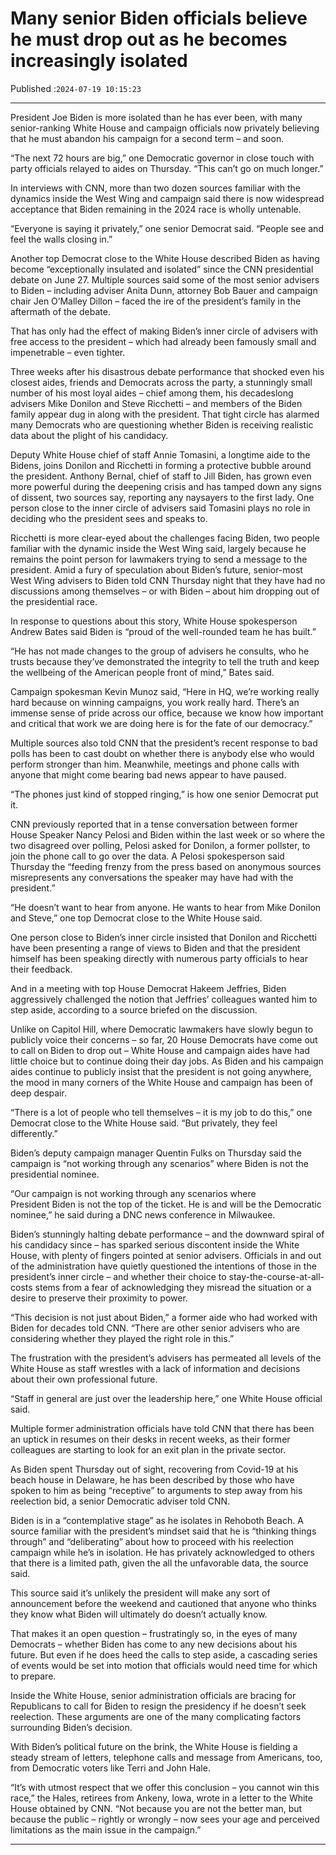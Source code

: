 # Many senior Biden officials believe he must drop out as he becomes increasingly isolated

Published :`2024-07-19 10:15:23`

---

President Joe Biden is more isolated than he has ever been, with many senior-ranking White House and campaign officials now privately believing that he must abandon his campaign for a second term – and soon.

“The next 72 hours are big,” one Democratic governor in close touch with party officials relayed to aides on Thursday. “This can’t go on much longer.”

In interviews with CNN, more than two dozen sources familiar with the dynamics inside the West Wing and campaign said there is now widespread acceptance that Biden remaining in the 2024 race is wholly untenable.

“Everyone is saying it privately,” one senior Democrat said. “People see and feel the walls closing in.”

Another top Democrat close to the White House described Biden as having become “exceptionally insulated and isolated” since the CNN presidential debate on June 27. Multiple sources said some of the most senior advisers to Biden – including adviser Anita Dunn, attorney Bob Bauer and campaign chair Jen O’Malley Dillon – faced the ire of the president’s family in the aftermath of the debate.

That has only had the effect of making Biden’s inner circle of advisers with free access to the president – which had already been famously small and impenetrable – even tighter.

Three weeks after his disastrous debate performance that shocked even his closest aides, friends and Democrats across the party, a stunningly small number of his most loyal aides – chief among them, his decadeslong advisers Mike Donilon and Steve Ricchetti – and members of the Biden family appear dug in along with the president. That tight circle has alarmed many Democrats who are questioning whether Biden is receiving realistic data about the plight of his candidacy.

Deputy White House chief of staff Annie Tomasini, a longtime aide to the Bidens, joins Donilon and Ricchetti in forming a protective bubble around the president. Anthony Bernal, chief of staff to Jill Biden, has grown even more powerful during the deepening crisis and has tamped down any signs of dissent, two sources say, reporting any naysayers to the first lady. One person close to the inner circle of advisers said Tomasini plays no role in deciding who the president sees and speaks to.

Ricchetti is more clear-eyed about the challenges facing Biden, two people familiar with the dynamic inside the West Wing said, largely because he remains the point person for lawmakers trying to send a message to the president. Amid a fury of speculation about Biden’s future, senior-most West Wing advisers to Biden told CNN Thursday night that they have had no discussions among themselves – or with Biden – about him dropping out of the presidential race.

In response to questions about this story, White House spokesperson Andrew Bates said Biden is “proud of the well-rounded team he has built.”

“He has not made changes to the group of advisers he consults, who he trusts because they’ve demonstrated the integrity to tell the truth and keep the wellbeing of the American people front of mind,” Bates said.

Campaign spokesman Kevin Munoz said, “Here in HQ, we’re working really hard because on winning campaigns, you work really hard. There’s an immense sense of pride across our office, because we know how important and critical that work we are doing here is for the fate of our democracy.”

Multiple sources also told CNN that the president’s recent response to bad polls has been to cast doubt on whether there is anybody else who would perform stronger than him. Meanwhile, meetings and phone calls with anyone that might come bearing bad news appear to have paused.

“The phones just kind of stopped ringing,” is how one senior Democrat put it.

CNN previously reported that in a tense conversation between former House Speaker Nancy Pelosi and Biden within the last week or so where the two disagreed over polling, Pelosi asked for Donilon, a former pollster, to join the phone call to go over the data. A Pelosi spokesperson said Thursday the “feeding frenzy from the press based on anonymous sources misrepresents any conversations the speaker may have had with the president.”

“He doesn’t want to hear from anyone. He wants to hear from Mike Donilon and Steve,” one top Democrat close to the White House said.

One person close to Biden’s inner circle insisted that Donilon and Ricchetti have been presenting a range of views to Biden and that the president himself has been speaking directly with numerous party officials to hear their feedback.

And in a meeting with top House Democrat Hakeem Jeffries, Biden aggressively challenged the notion that Jeffries’ colleagues wanted him to step aside, according to a source briefed on the discussion.

Unlike on Capitol Hill, where Democratic lawmakers have slowly begun to publicly voice their concerns – so far, 20 House Democrats have come out to call on Biden to drop out – White House and campaign aides have had little choice but to continue doing their day jobs. As Biden and his campaign aides continue to publicly insist that the president is not going anywhere, the mood in many corners of the White House and campaign has been of deep despair.

“There is a lot of people who tell themselves – it is my job to do this,” one Democrat close to the White House said. “But privately, they feel differently.”

Biden’s deputy campaign manager Quentin Fulks on Thursday said the campaign is “not working through any scenarios” where Biden is not the presidential nominee.

“Our campaign is not working through any scenarios where President Biden is not the top of the ticket. He is and will be the Democratic nominee,” he said during a DNC news conference in Milwaukee.

Biden’s stunningly halting debate performance – and the downward spiral of his candidacy since – has sparked serious discontent inside the White House, with plenty of fingers pointed at senior advisers. Officials in and out of the administration have quietly questioned the intentions of those in the president’s inner circle – and whether their choice to stay-the-course-at-all-costs stems from a fear of acknowledging they misread the situation or a desire to preserve their proximity to power.

“This decision is not just about Biden,” a former aide who had worked with Biden for decades told CNN. “There are other senior advisers who are considering whether they played the right role in this.”

The frustration with the president’s advisers has permeated all levels of the White House as staff wrestles with a lack of information and decisions about their own professional future.

“Staff in general are just over the leadership here,” one White House official said.

Multiple former administration officials have told CNN that there has been an uptick in resumes on their desks in recent weeks, as their former colleagues are starting to look for an exit plan in the private sector.

As Biden spent Thursday out of sight, recovering from Covid-19 at his beach house in Delaware, he has been described by those who have spoken to him as being “receptive” to arguments to step away from his reelection bid, a senior Democratic adviser told CNN.

Biden is in a “contemplative stage” as he isolates in Rehoboth Beach. A source familiar with the president’s mindset said that he is “thinking things through” and “deliberating” about how to proceed with his reelection campaign while he’s in isolation. He has privately acknowledged to others that there is a limited path, given the all the unfavorable data, the source said.

This source said it’s unlikely the president will make any sort of announcement before the weekend and cautioned that anyone who thinks they know what Biden will ultimately do doesn’t actually know.

That makes it an open question – frustratingly so, in the eyes of many Democrats – whether Biden has come to any new decisions about his future. But even if he does heed the calls to step aside, a cascading series of events would be set into motion that officials would need time for which to prepare.

Inside the White House, senior administration officials are bracing for Republicans to call for Biden to resign the presidency if he doesn’t seek reelection. These arguments are one of the many complicating factors surrounding Biden’s decision.

With Biden’s political future on the brink, the White House is fielding a steady stream of letters, telephone calls and message from Americans, too, from Democratic voters like Terri and John Hale.

“It’s with utmost respect that we offer this conclusion – you cannot win this race,” the Hales, retirees from Ankeny, Iowa, wrote in a letter to the White House obtained by CNN. “Not because you are not the better man, but because the public – rightly or wrongly – now sees your age and perceived limitations as the main issue in the campaign.”

---

